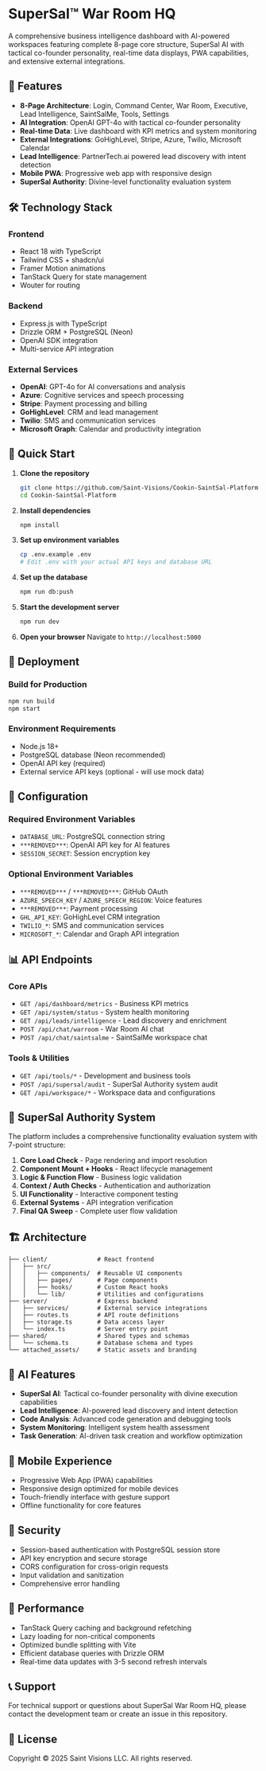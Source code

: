 # SuperSal™ War Room HQ

A comprehensive business intelligence dashboard with AI-powered workspaces featuring complete 8-page core structure, SuperSal AI with tactical co-founder personality, real-time data displays, PWA capabilities, and extensive external integrations.

## 🚀 Features

- **8-Page Architecture**: Login, Command Center, War Room, Executive, Lead Intelligence, SaintSalMe, Tools, Settings
- **AI Integration**: OpenAI GPT-4o with tactical co-founder personality
- **Real-time Data**: Live dashboard with KPI metrics and system monitoring
- **External Integrations**: GoHighLevel, Stripe, Azure, Twilio, Microsoft Calendar
- **Lead Intelligence**: PartnerTech.ai powered lead discovery with intent detection
- **Mobile PWA**: Progressive web app with responsive design
- **SuperSal Authority**: Divine-level functionality evaluation system

## 🛠️ Technology Stack

### Frontend
- React 18 with TypeScript
- Tailwind CSS + shadcn/ui
- Framer Motion animations
- TanStack Query for state management
- Wouter for routing

### Backend
- Express.js with TypeScript
- Drizzle ORM + PostgreSQL (Neon)
- OpenAI SDK integration
- Multi-service API integration

### External Services
- **OpenAI**: GPT-4o for AI conversations and analysis
- **Azure**: Cognitive services and speech processing
- **Stripe**: Payment processing and billing
- **GoHighLevel**: CRM and lead management
- **Twilio**: SMS and communication services
- **Microsoft Graph**: Calendar and productivity integration

## 🚀 Quick Start

1. **Clone the repository**
   ```bash
   git clone https://github.com/Saint-Visions/Cookin-SaintSal-Platform.git
   cd Cookin-SaintSal-Platform
   ```

2. **Install dependencies**
   ```bash
   npm install
   ```

3. **Set up environment variables**
   ```bash
   cp .env.example .env
   # Edit .env with your actual API keys and database URL
   ```

4. **Set up the database**
   ```bash
   npm run db:push
   ```

5. **Start the development server**
   ```bash
   npm run dev
   ```

6. **Open your browser**
   Navigate to `http://localhost:5000`

## 📱 Deployment

### Build for Production
```bash
npm run build
npm start
```

### Environment Requirements
- Node.js 18+
- PostgreSQL database (Neon recommended)
- OpenAI API key (required)
- External service API keys (optional - will use mock data)

## 🔧 Configuration

### Required Environment Variables
- `DATABASE_URL`: PostgreSQL connection string
- `***REMOVED***`: OpenAI API key for AI features
- `SESSION_SECRET`: Session encryption key

### Optional Environment Variables
- `***REMOVED***` / `***REMOVED***`: GitHub OAuth
- `AZURE_SPEECH_KEY` / `AZURE_SPEECH_REGION`: Voice features
- `***REMOVED***`: Payment processing
- `GHL_API_KEY`: GoHighLevel CRM integration
- `TWILIO_*`: SMS and communication services
- `MICROSOFT_*`: Calendar and Graph API integration

## 📊 API Endpoints

### Core APIs
- `GET /api/dashboard/metrics` - Business KPI metrics
- `GET /api/system/status` - System health monitoring
- `GET /api/leads/intelligence` - Lead discovery and enrichment
- `POST /api/chat/warroom` - War Room AI chat
- `POST /api/chat/saintsalme` - SaintSalMe workspace chat

### Tools & Utilities
- `GET /api/tools/*` - Development and business tools
- `POST /api/supersal/audit` - SuperSal Authority system audit
- `GET /api/workspace/*` - Workspace data and configurations

## 🎯 SuperSal Authority System

The platform includes a comprehensive functionality evaluation system with 7-point structure:

1. **Core Load Check** - Page rendering and import resolution
2. **Component Mount + Hooks** - React lifecycle management
3. **Logic & Function Flow** - Business logic validation
4. **Context / Auth Checks** - Authentication and authorization
5. **UI Functionality** - Interactive component testing
6. **External Systems** - API integration verification
7. **Final QA Sweep** - Complete user flow validation

## 🏗️ Architecture

```
├── client/              # React frontend
│   ├── src/
│   │   ├── components/  # Reusable UI components
│   │   ├── pages/       # Page components
│   │   ├── hooks/       # Custom React hooks
│   │   └── lib/         # Utilities and configurations
├── server/              # Express backend
│   ├── services/        # External service integrations
│   ├── routes.ts        # API route definitions
│   ├── storage.ts       # Data access layer
│   └── index.ts         # Server entry point
├── shared/              # Shared types and schemas
│   └── schema.ts        # Database schema and types
└── attached_assets/     # Static assets and branding
```

## 🤖 AI Features

- **SuperSal AI**: Tactical co-founder personality with divine execution capabilities
- **Lead Intelligence**: AI-powered lead discovery and intent detection
- **Code Analysis**: Advanced code generation and debugging tools
- **System Monitoring**: Intelligent system health assessment
- **Task Generation**: AI-driven task creation and workflow optimization

## 📱 Mobile Experience

- Progressive Web App (PWA) capabilities
- Responsive design optimized for mobile devices
- Touch-friendly interface with gesture support
- Offline functionality for core features

## 🔐 Security

- Session-based authentication with PostgreSQL session store
- API key encryption and secure storage
- CORS configuration for cross-origin requests
- Input validation and sanitization
- Comprehensive error handling

## 🚀 Performance

- TanStack Query caching and background refetching
- Lazy loading for non-critical components
- Optimized bundle splitting with Vite
- Efficient database queries with Drizzle ORM
- Real-time data updates with 3-5 second refresh intervals

## 📞 Support

For technical support or questions about SuperSal War Room HQ, please contact the development team or create an issue in this repository.

## 📄 License

Copyright © 2025 Saint Visions LLC. All rights reserved.